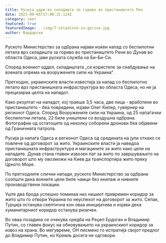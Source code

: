 ```yaml
---
title: Русија удри во складиште за гориво во пристаништето Рен
date: 2023-09-05T17:00:31.124Z
category: свет
featured: true
featuredImage: ../img/7-skladiste-za-gorivo.jpg
author: Вардарски
---
```

Руското Министерство за одбрана најави ноќен напад со беспилотни летала врз складишта за гориво во пристаништето Рени во Дунав во областа Одеса, јави руската служба на Би-Би-Си.

Според воениот оддел, складиштата „се користеле за снабдување на воената опрема на вооружените сили на Украина“.

Претходно, украинските власти известија за напад со беспилотно летало врз пристанишната инфраструктура во областа Одеса, но не ја прецизираа целта на нападот.

Како резултат на нападот, кој траеше 3,5 часа, две лица - вработени во пристаништето - беа повредени, изјави Олег Кипер, гувернер на регионот Одеса. Според Вооружените сили на Украина, од 25 напаѓачки беспилотни летала, 22 биле уништени со воздушна одбрана. Фотографии од остатоците од неколку соборени дронови беа објавени од Граничната патрола.

Русија ја напаѓа Одеса и регионот Одеса од средината на јули откако се повлече од договорот за жито. Украинските власти ја наведоа пристанишната инфраструктура и магацините за жито како цели на нападите. Дунав стана главен извозен пат за жито по завршувањето на договорот што му овозможи на Киев да транспортира жито преку Црното Море.

По претходните слични напади, руското Министерство за одбрана соопшти дека воените цели биле чамци без екипаж и нивните производствени локации.

Уште два брода успешно поминаа низ нашиот привремен коридор за жито што го отвори Украина по неуспехот на договорот за жито. Сепак, Турција останува скептична кон оваа иницијатива и изјави дека хуманитарниот коридор останува ризичен.

Во оваа позадина се очекува средба на Реџеп Ердоган и Владимир Путин, со главен фокус на обновувањето на украинскиот коридор за извоз на храна. Во меѓувреме, ОН писмено го испратија својот предлог до Владимир Путин, но Кремљ досега не одговори.